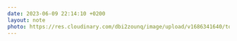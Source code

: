 ```yaml
---
date: 2023-06-09 22:14:10 +0200
layout: note
photo: https://res.cloudinary.com/dbi2zounq/image/upload/v1686341640/tozcwlptge0lebi0lp8x.jpg
---
```


